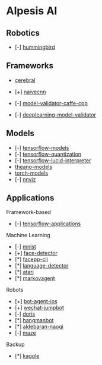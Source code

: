 Alpesis AI
==============================================================================

Robotics
------------------------------------------------------------------------------

- [-] [hummingbird](https://github.com/alpesis-ai/hummingbird)

Frameworks
------------------------------------------------------------------------------

- [cerebral](https://github.com/alpesis-ai/cerebral)
- [+] [naivecnn](https://github.com/alpesis-ai/naivecnn)

- [-] [model-validator-caffe-cpp](https://github.com/alpesis-ai/model-validator-caffe-cpp)
- [-] [deeplearning-model-validator](https://github.com/alpesis-ai/deeplearning-model-validator)


Models
------------------------------------------------------------------------------

- [-] [tensorflow-models](https://github.com/alpesis-ai/tensorflow-models)
- [-] [tensorflow-quantization](https://github.com/alpesis-ai/tensorflow-quantization)
- [-] [tensorflow-lucid-interpreter](https://github.com/alpesis-ai/tensorflow-lucid-interpreter)
- [theano-models](https://github.com/alpesis-ai/theano-models)
- [torch-models](https://github.com/alpesis-ai/torch-models)
- [-] [nnviz](https://github.com/alpesis-ai/nnviz)


Applications
------------------------------------------------------------------------------

Framework-based

- [-] [tensorflow-applications](https://github.com/alpesis-ai/tensorflow-applications)

Machine Learning

- [-] [mnist](https://github.com/alpesis-ai/mnist)
- [+] [face-detector](https://github.com/alpesis-ai/face-detector)
- [*] [facepp-cli](https://github.com/alpesis-ai/facepp-cli)
- [*] [language-detector](https://github.com/alpesis-ai/language-detector)
- [*] [atari](https://github.com/alpesis-ai/atari)
- [*] [markovagent](https://github.com/alpesis-ai/markovagent)

Robots

- [+] [bot-agent-ios](https://github.com/alpesis-ai/bot-agent-ios)
- [+] [wechat-jumpbot](https://github.com/alpesis-ai/wechat-jumpbot)
- [-] [doris](https://github.com/alpesis-ai/doris)
- [*] [hangmanbot](https://github.com/alpesis-ai/hangmanbot)
- [*] [aldebaran-naoqi](https://github.com/alpesis-ai/aldebaran-naoqi)
- [-] [maze](https://github.com/alpesis-ai/maze.git)

Backup

- [*] [kaggle](https://github.com/alpesis-ai/kaggle)
